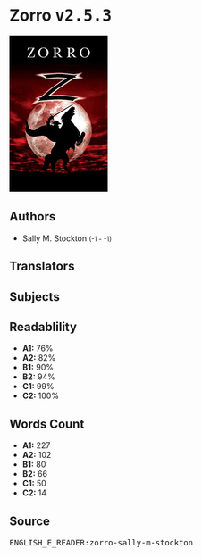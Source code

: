 # Zorro <kbd>v2.5.3</kbd>

![](./cover.medium.jpg "")

## Authors


 - Sally M. Stockton <small>(-1 - -1)</small>

## Translators



## Subjects



## Readablility


 - **A1:** 76%
 - **A2:** 82%
 - **B1:** 90%
 - **B2:** 94%
 - **C1:** 99%
 - **C2:** 100%

## Words Count


 - **A1:** 227
 - **A2:** 102
 - **B1:** 80
 - **B2:** 66
 - **C1:** 50
 - **C2:** 14

## Source


<kbd>ENGLISH_E_READER:zorro-sally-m-stockton</kbd>
